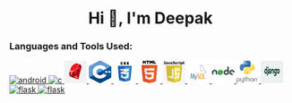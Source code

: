 <html>
  <body>
    <h1 align="center">Hi 👋, I'm Deepak</h1> 
  </body>
  <h3 align="left">Languages and Tools Used:</h3>
    <p align="left"> <a href="https://developer.android.com" target="_blank"> <img src="android.png" alt="android" width="40" height="40"/> </a> 
    <a href="https://www.cprogramming.com/" target="_blank"> <img src="C.png" alt="c" width="40" height="40"/> </a>  
    <a href="https://www.cprogramming.com/" target="_blank"> <img src="ruby.png" alt="ruby" width="40" height="40"/> </a>
    <a href="https://www.w3schools.com/cpp/" target="_blank"> <img src="cpp.png" alt="cplusplus" width="40" height="40"/> </a> 
    <a href="https://www.w3schools.com/css/" target="_blank"> <img src="css3.png" alt="css3" width="40" height="40"/> </a>    
    <a href="https://www.w3.org/html/" target="_blank"> <img src="html.png" alt="html5" width="40" height="40"/> </a> 
    <a href="https://developer.mozilla.org/en-US/docs/Web/JavaScript" target="_blank"> <img src="javascript.png" alt="javascript" width="40" height="40"/> </a> 
    <a href="https://www.mysql.com/" target="_blank"> <img src="mysql.png" alt="mysql" width="40" height="40"/> </a> 
    <a href="https://nodejs.org" target="_blank"> <img src="nodejs.png" alt="nodejs" width="40" height="40"/> </a>
    <a href="https://www.python.org" target="_blank"> <img src="python.jfif" alt="python" width="40" height="40"/> </a>
    <a href="https://www.djangoproject.com/" target="_blank"> <img src="django.png" alt="django" width="40" height="40"/> </a>
    <a href="https://flask.palletsprojects.com" target="_blank"> <img src="flask.jfif" alt="flask" width="40" height="40"/> </a> 
    <a href="https://aws.amazon.com/" target="_blank"> <img src="aws.jfif" alt="flask" width="40" height="40"/> </a> 
  </p>
</html>
